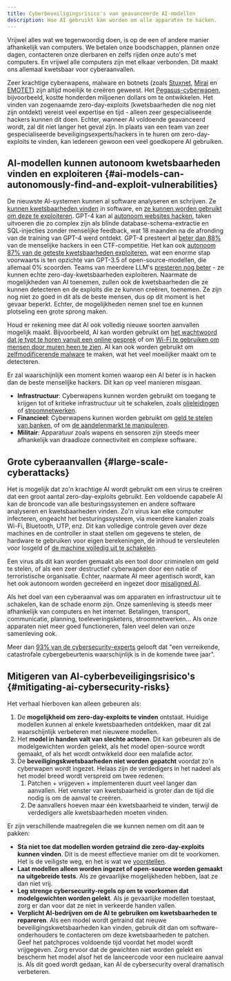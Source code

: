 ```yaml
---
title: Cyberbeveiligingsrisico's van geavanceerde AI-modellen
description: Hoe AI gebruikt kan worden om alle apparaten te hacken.
---
```

Vrijwel alles wat we tegenwoordig doen, is op de een of andere manier afhankelijk van computers.
We betalen onze boodschappen, plannen onze dagen, contacteren onze dierbaren en zelfs rijden onze auto's met computers.
En vrijwel alle computers zijn met elkaar verbonden.
Dit maakt ons allemaal kwetsbaar voor cyberaanvallen.

Zeer krachtige cyberwapens, malware en botnets (zoals [Stuxnet](https://www.youtube.com/watch?v=nd1x0csO3hU), [Mirai](<https://nl.wikipedia.org/wiki/Mirai_(malware)>) en [EMOTET](https://nl.wikipedia.org/wiki/Emotet)) zijn altijd moeilijk te creëren geweest.
Het [Pegasus-cyberwapen](<https://nl.wikipedia.org/wiki/Pegasus_(spyware)>), bijvoorbeeld, kostte honderden miljoenen dollars om te ontwikkelen.
Het vinden van zogenaamde zero-day-exploits (kwetsbaarheden die nog niet zijn ontdekt) vereist veel expertise en tijd - alleen zeer gespecialiseerde hackers kunnen dit doen.
Echter, wanneer AI voldoende geavanceerd wordt, zal dit niet langer het geval zijn.
In plaats van een team van zeer gespecialiseerde beveiligingsexperts/hackers in te huren om zero-day-exploits te vinden, kan iedereen gewoon een veel goedkopere AI gebruiken.

## AI-modellen kunnen autonoom kwetsbaarheden vinden en exploiteren {#ai-models-can-autonomously-find-and-exploit-vulnerabilities}

De nieuwste AI-systemen kunnen al software analyseren en schrijven.
Ze [kunnen kwetsbaarheden vinden](https://betterprogramming.pub/i-used-gpt-3-to-find-213-security-vulnerabilities-in-a-single-codebase-cc3870ba9411) in software, en [ze kunnen worden gebruikt om deze te exploiteren](https://blog.checkpoint.com/2023/03/15/check-point-research-conducts-initial-security-analysis-of-chatgpt4-highlighting-potential-scenarios-for-accelerated-cybercrime/).
GPT-4 kan al [autonoom websites hacken](https://arxiv.org/html/2402.06664v1), taken uitvoeren die zo complex zijn als blinde database-schema-extractie en SQL-injecties zonder menselijke feedback, wat 18 maanden na de afronding van de training van GPT-4 werd ontdekt.
GPT-4 presteert al [beter dan 88%](https://arxiv.org/pdf/2402.11814.pdf) van de menselijke hackers in een CTF-competitie.
Het kan ook [autonoom 87% van de geteste kwetsbaarheden exploiteren](https://arxiv.org/abs/2404.08144), wat een enorme stap voorwaarts is ten opzichte van GPT-3.5 of open-source-modellen, die allemaal 0% scoorden.
Teams van meerdere LLM's [presteren nog beter](https://arxiv.org/abs/2406.01637) - ze kunnen echte zero-day-kwetsbaarheden exploiteren.
Naarmate de mogelijkheden van AI toenemen, zullen ook de kwetsbaarheden die ze kunnen detecteren en de exploits die ze kunnen creëren, toenemen.
Ze zijn nog niet zo goed in dit als de beste mensen, dus op dit moment is het gevaar beperkt.
Echter, de mogelijkheden nemen snel toe en kunnen plotseling een grote sprong maken.

Houd er rekening mee dat AI ook volledig nieuwe soorten aanvallen mogelijk maakt.
Bijvoorbeeld, AI kan worden gebruikt om [het wachtwoord dat je typt te horen vanuit een online gesprek](https://beebom.com/ai-crack-password-listening-keyboard-sounds/)
of om [Wi-Fi te gebruiken om mensen door muren heen te zien](https://www.marktechpost.com/2023/02/15/cmu-researchers-create-an-ai-model-that-can-detect-the-pose-of-multiple-humans-in-a-room-using-only-the-signals-from-wifi/).
AI kan ook worden gebruikt om [zelfmodificerende malware](https://www.hyas.com/blog/blackmamba-using-ai-to-generate-polymorphic-malware) te maken, wat het veel moeilijker maakt om te detecteren.

Er zal waarschijnlijk een moment komen waarop een AI beter is in hacken dan de beste menselijke hackers.
Dit kan op veel manieren misgaan.

- **Infrastructuur**: Cyberwapens kunnen worden gebruikt om toegang te krijgen tot of kritieke infrastructuur uit te schakelen, zoals [olieleidingen](https://nl.wikipedia.org/wiki/Colonial_Pipeline_ransomware-aanval) of [stroomnetwerken](https://obr.uk/box/cyber-aanvallen-tijdens-de-russische-invasie-van-oekraïne/).
- **Financieel**: Cyberwapens kunnen worden gebruikt om [geld te stelen van banken](https://nl.wikipedia.org/wiki/2015%E2%80%932016_SWIFT-bankinghack), of om [de aandelenmarkt te manipuleren](https://nl.wikipedia.org/wiki/2010_flash_crash).
- **Militair**: Apparatuur zoals wapens en sensoren zijn steeds meer afhankelijk van draadloze connectiviteit en complexe software.

## Grote cyberaanvallen {#large-scale-cyberattacks}

Het is mogelijk dat zo'n krachtige AI wordt gebruikt om een virus te creëren dat een groot aantal zero-day-exploits gebruikt.
Een voldoende capabele AI kan de broncode van alle besturingssystemen en andere software analyseren en kwetsbaarheden vinden.
Zo'n virus kan elke computer infecteren, ongeacht het besturingssysteem, via meerdere kanalen zoals Wi-Fi, Bluetooth, UTP, enz.
Dit kan volledige controle geven over deze machines en de controller in staat stellen om gegevens te stelen, de hardware te gebruiken voor eigen berekeningen, de inhoud te versleutelen voor losgeld of [de machine volledig uit te schakelen](https://nl.wikipedia.org/wiki/Hardware_Trojan).

Een virus als dit kan worden gemaakt als een tool door criminelen om geld te stelen, of als een zeer destructief cyberwapen door een natie of terroristische organisatie.
Echter, naarmate AI meer agentisch wordt, kan het ook autonoom worden gecreëerd en ingezet door [misaligned AI](/xrisk).

Als het doel van een cyberaanval was om apparaten en infrastructuur uit te schakelen, kan de schade enorm zijn.
Onze samenleving is steeds meer afhankelijk van computers en het internet.
Betalingen, transport, communicatie, planning, toeleveringsketens, stroomnetwerken...
Als onze apparaten niet meer goed functioneren, falen veel delen van onze samenleving ook.

Meer dan [93% van de cybersecurity-experts](https://www.weforum.org/publications/global-cybersecurity-outlook-2023/) gelooft dat "een verreikende, catastrofale cybergebeurtenis waarschijnlijk is in de komende twee jaar".

## Mitigeren van AI-cyberbeveiligingsrisico's {#mitigating-ai-cybersecurity-risks}

Het verhaal hierboven kan alleen gebeuren als:

1. De **mogelijkheid om zero-day-exploits te vinden** ontstaat. Huidige modellen kunnen al enkele kwetsbaarheden ontdekken, maar dit zal waarschijnlijk verbeteren met nieuwere modellen.
2. Het **model in handen valt van slechte actoren**. Dit kan gebeuren als de modelgewichten worden gelekt, als het model open-source wordt gemaakt, of als het wordt ontwikkeld door een malafide actor.
3. De **beveiligingskwetsbaarheden niet worden gepatcht** voordat zo'n cyberwapen wordt ingezet. Helaas zijn de verdedigers in het nadeel als het model breed wordt verspreid om twee redenen:
   1. Patchen + vrijgeven + implementeren duurt veel langer dan aanvallen. Het venster van kwetsbaarheid is groter dan de tijd die nodig is om de aanval te creëren.
   2. De aanvallers hoeven maar één kwetsbaarheid te vinden, terwijl de verdedigers alle kwetsbaarheden moeten vinden.

Er zijn verschillende maatregelen die we kunnen nemen om dit aan te pakken:

- **Sta niet toe dat modellen worden getraind die zero-day-exploits kunnen vinden**. Dit is de meest effectieve manier om dit te voorkomen. Het is de veiligste weg, en het is wat we [voorstellen](/proposal).
- **Laat modellen alleen worden ingezet of open-source worden gemaakt na uitgebreide tests**. Als ze gevaarlijke mogelijkheden hebben, laat ze dan niet vrij.
- **Leg strenge cybersecurity-regels op om te voorkomen dat modelgewichten worden gelekt**. Als je gevaarlijke modellen toestaat, zorg er dan voor dat ze niet in verkeerde handen vallen.
- **Verplicht AI-bedrijven om de AI te gebruiken om kwetsbaarheden te repareren**. Als een model wordt getraind dat nieuwe beveiligingskwetsbaarheden kan vinden, gebruik dit dan om software-onderhouders te contacteren om deze kwetsbaarheden te patchen. Geef het patchproces voldoende tijd voordat het model wordt vrijgegeven. Zorg ervoor dat de gewichten niet worden gelekt en bescherm het model alsof het de lanceercode voor een nucleaire aanval is. Als dit goed wordt gedaan, kan AI de cybersecurity overal dramatisch verbeteren.